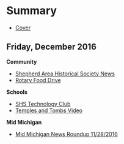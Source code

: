 # Summary

* [Cover](README.md)

## Friday, December 2016

**Community**

* [Shepherd Area Historical Society News](_posts/2016-12-08-sahsnews.md)
* [Rotary Food Drive](_posts/2016-12-08-rotaryfooddrive.md)

**Schools**

* [SHS Technology Club](_posts/2016-12-05-shstechteam.md)
* [Temples and Tombs Video](temples-and-tombs-video.md)

**Mid Michigan**

* [Mid Michigan News Roundup 11/28/2016](mid-michigan-news-roundup-11282016.md)
